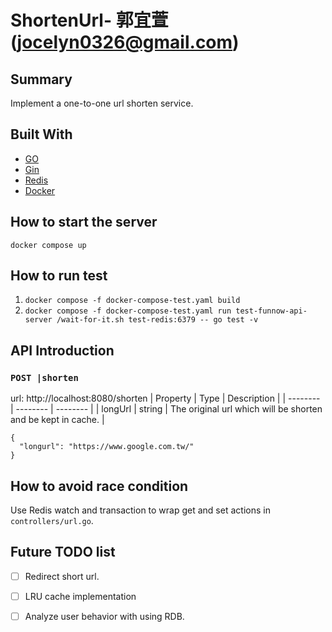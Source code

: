 # ShortenUrl- 郭宜萱(jocelyn0326@gmail.com)


## Summary
Implement a one-to-one url shorten service.


## Built With
* [GO](https://go.dev/)
* [Gin](https://github.com/gin-gonic/gin)
* [Redis](https://pkg.go.dev/github.com/go-redis/redis/v8#section-readme)
* [Docker](https://www.docker.com/)

## How to start the server

`docker compose up`

## How to run test

1. `docker compose -f docker-compose-test.yaml build`
2. `docker compose -f docker-compose-test.yaml run test-funnow-api-server /wait-for-it.sh test-redis:6379 -- go test -v`

## API Introduction

### `POST |shorten`
url: http://localhost:8080/shorten
| Property | Type | Description |
| -------- | -------- | -------- |
| longUrl     | string     | The original url which will be shorten and be kept in cache. |


```
{
  "longurl": "https://www.google.com.tw/"
}

```

## How to avoid race condition

Use Redis watch and transaction to wrap get and set actions in `controllers/url.go`.
    
## Future TODO list
- [ ] Redirect short url.
- [ ]  LRU cache implementation
- [ ] Analyze user behavior with using RDB.




